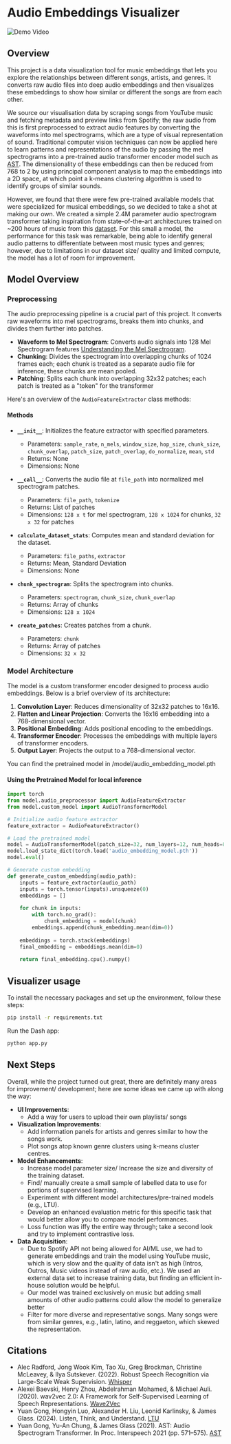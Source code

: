 # Audio Embeddings Visualizer

![Demo Video](link-to-demo-video)

## Overview

This project is a data visualization tool for music embeddings that lets you explore the relationships between different songs, artists, and genres. It converts raw audio files into deep audio embeddings and then visualizes these embeddings to show how similar or different the songs are from each other.

We source our visualisation data by scraping songs from YouTube music and fetching metadata and preview links from Spotify; the raw audio from this is first preprocessed to extract audio features by converting the waveforms into mel spectrograms, which are a type of visual representation of sound. Traditional computer vision techniques can now be applied here to learn patterns and representations of the audio by passing the mel spectrograms into a pre-trained audio transformer encoder model such as [AST](https://arxiv.org/abs/2007.14062). The dimensionality of these embeddings can then be reduced from 768 to 2 by using principal component analysis to map the embeddings into a 2D space, at which point a k-means clustering algorithm is used to identify groups of similar sounds.  

However, we found that there were few pre-trained available models that were specialized for musical embeddings, so we decided to take a shot at making our own. We created a simple 2.4M parameter audio spectrogram transformer taking inspiration from state-of-the-art architectures trained on ~200 hours of music from this [dataset](https://huggingface.co/datasets/lewtun/music_genres). For this small a model, the performance for this task was remarkable, being able to identify general audio patterns to differentiate between most music types and genres; however, due to limitations in our dataset size/ quality and limited compute, the model has a lot of room for improvement.


## Model Overview

### Preprocessing

The audio preprocessing pipeline is a crucial part of this project. It converts raw waveforms into mel spectrograms, breaks them into chunks, and divides them further into patches.

- **Waveform to Mel Spectrogram**: Converts audio signals into 128 Mel Spectrogram features [Understanding the Mel Spectrogram](https://medium.com/analytics-vidhya/understanding-the-mel-spectrogram-fca2afa2ce53).
- **Chunking**: Divides the spectrogram into overlapping chunks of 1024 frames each; each chunk is treated as a separate audio file for inference, these chunks are mean pooled.
- **Patching**: Splits each chunk into overlapping 32x32 patches; each patch is treated as a "token" for the transformer

Here's an overview of the `AudioFeatureExtractor` class methods:

#### Methods

- **`__init__`**: Initializes the feature extractor with specified parameters.
  - Parameters: `sample_rate`, `n_mels`, `window_size`, `hop_size`, `chunk_size`, `chunk_overlap`, `patch_size`, `patch_overlap`, `do_normalize`, `mean`, `std`
  - Returns: None
  - Dimensions: None

- **`__call__`**: Converts the audio file at `file_path` into normalized mel spectrogram patches.
  - Parameters: `file_path`, `tokenize`
  - Returns: List of patches
  - Dimensions: `128 x t` for mel spectrogram, `128 x 1024` for chunks, `32 x 32` for patches

- **`calculate_dataset_stats`**: Computes mean and standard deviation for the dataset.
  - Parameters: `file_paths`, `extractor`
  - Returns: Mean, Standard Deviation
  - Dimensions: None

- **`chunk_spectrogram`**: Splits the spectrogram into chunks.
  - Parameters: `spectrogram`, `chunk_size`, `chunk_overlap`
  - Returns: Array of chunks
  - Dimensions: `128 x 1024`

- **`create_patches`**: Creates patches from a chunk.
  - Parameters: `chunk`
  - Returns: Array of patches
  - Dimensions: `32 x 32`

### Model Architecture

The model is a custom transformer encoder designed to process audio embeddings. Below is a brief overview of its architecture:

1. **Convolution Layer**: Reduces dimensionality of 32x32 patches to 16x16.
2. **Flatten and Linear Projection**: Converts the 16x16 embedding into a 768-dimensional vector.
3. **Positional Embedding**: Adds positional encoding to the embeddings.
4. **Transformer Encoder**: Processes the embeddings with multiple layers of transformer encoders.
5. **Output Layer**: Projects the output to a 768-dimensional vector.

You can find the pretrained model in /model/audio_embedding_model.pth

#### Using the Pretrained Model for local inference

```python
import torch
from model.audio_preprocessor import AudioFeatureExtractor
from model.custom_model import AudioTransformerModel

# Initialize audio feature extractor
feature_extractor = AudioFeatureExtractor()

# Load the pretrained model
model = AudioTransformerModel(patch_size=32, num_layers=12, num_heads=8, d_model=768, dim_feedforward=2048)
model.load_state_dict(torch.load('audio_embedding_model.pth'))
model.eval()

# Generate custom embedding
def generate_custom_embedding(audio_path):
    inputs = feature_extractor(audio_path)
    inputs = torch.tensor(inputs).unsqueeze(0)
    embeddings = []
    
    for chunk in inputs:
        with torch.no_grad():
            chunk_embedding = model(chunk)
        embeddings.append(chunk_embedding.mean(dim=0))
    
    embeddings = torch.stack(embeddings)
    final_embedding = embeddings.mean(dim=0)
    
    return final_embedding.cpu().numpy()
```

## Visualizer usage

To install the necessary packages and set up the environment, follow these steps:

```sh
pip install -r requirements.txt
```

Run the Dash app:

```sh
python app.py
```

## Next Steps
Overall, while the project turned out great, there are definitely many areas for improvement/ development; here are some ideas we came up with along the way:

- **UI Improvements**:
  - Add a way for users to upload their own playlists/ songs
- **Visualization Improvements**:
  - Add information panels for artists and genres similar to how the songs work.
  - Plot songs atop known genre clusters using k-means cluster centres.
- **Model Enhancements**:
  - Increase model parameter size/ Increase the size and diversity of the training dataset.
  - Find/ manually create a small sample of labelled data to use for portions of supervised learning.
  - Experiment with different model architectures/pre-trained models (e.g., LTU).
  - Develop an enhanced evaluation metric for this specific task that would better allow you to compare model performances.
  - Loss function was iffy the entire way through; take a second look and try to implement contrastive loss.
- **Data Acquisition**:
  - Due to Spotify API not being allowed for AI/ML use, we had to generate embeddings and train the model using YouTube music, which is very slow and the quality of data isn't as high (Intros, Outros, Music videos instead of raw audio, etc.). We used an external data set to increase training data, but finding an efficient in-house solution would be helpful.
  - Our model was trained exclusively on music but adding small amounts of other audio patterns could allow the model to generalize better  
  - Filter for more diverse and representative songs. Many songs were from similar genres, e.g., latin, latino, and reggaeton, which skewed the representation.

## Citations
- Alec Radford, Jong Wook Kim, Tao Xu, Greg Brockman, Christine McLeavey, & Ilya Sutskever. (2022). Robust Speech Recognition via Large-Scale Weak Supervision. [Whisper](https://github.com/openai/whisper)
- Alexei Baevski, Henry Zhou, Abdelrahman Mohamed, & Michael Auli. (2020). wav2vec 2.0: A Framework for Self-Supervised Learning of Speech Representations. [Wave2Vec](https://huggingface.co/docs/transformers/en/model_doc/wav2vec2)
- Yuan Gong, Hongyin Luo, Alexander H. Liu, Leonid Karlinsky, & James Glass. (2024). Listen, Think, and Understand. [LTU](https://github.com/YuanGongND/ltu)
- Yuan Gong, Yu-An Chung, & James Glass (2021). AST: Audio Spectrogram Transformer. In Proc. Interspeech 2021 (pp. 571–575). [AST](https://github.com/YuanGongND/ast)
